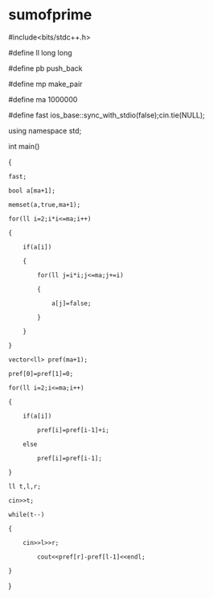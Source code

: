 # sumofprime
#include<bits/stdc++.h>

#define ll long long

#define pb push_back

#define mp make_pair

#define ma 1000000

#define fast ios_base::sync_with_stdio(false);cin.tie(NULL);    

using namespace std;

int main()

{

    fast;

    bool a[ma+1];

    memset(a,true,ma+1);

    for(ll i=2;i*i<=ma;i++)

    {

        if(a[i])

        {

            for(ll j=i*i;j<=ma;j+=i)

            {

                a[j]=false;

            }

        }

    }

    vector<ll> pref(ma+1);

    pref[0]=pref[1]=0;

    for(ll i=2;i<=ma;i++)

    {

        if(a[i])

            pref[i]=pref[i-1]+i;

        else

            pref[i]=pref[i-1];

    }

    ll t,l,r;

    cin>>t;

    while(t--)

    {

        cin>>l>>r;

            cout<<pref[r]-pref[l-1]<<endl;

    }

}
